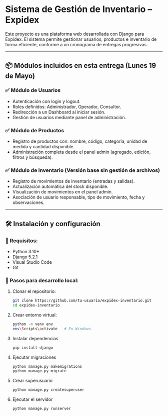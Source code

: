 # Sistema de Gestión de Inventario – Expidex

Este proyecto es una plataforma web desarrollada con Django para Expidex. El sistema permite gestionar usuarios, productos e inventario de forma eficiente, conforme a un cronograma de entregas progresivas.

---

## 📦 Módulos incluidos en esta entrega (Lunes 19 de Mayo)

### ✅ Módulo de Usuarios
- Autenticación con login y logout.
- Roles definidos: Administrador, Operador, Consultor.
- Redirección a un Dashboard al iniciar sesión.
- Gestión de usuarios mediante panel de administración.

### ✅ Módulo de Productos
- Registro de productos con: nombre, código, categoría, unidad de medida y cantidad disponible.
- Administración completa desde el panel admin (agregado, edición, filtros y búsqueda).

### ✅ Módulo de Inventario (Versión base sin gestión de archivos)
- Registro de movimientos de inventario (entradas y salidas).
- Actualización automática del stock disponible.
- Visualización de movimientos en el panel admin.
- Asociación de usuario responsable, tipo de movimiento, fecha y observaciones.

---

## 🛠 Instalación y configuración

### 🔹 Requisitos:
- Python 3.10+
- Django 5.2.1
- Visual Studio Code
- Git

### 🔹 Pasos para desarrollo local:

1. Clonar el repositorio:
    ```bash
   git clone https://github.com/tu-usuario/expidex-inventario.git
   cd expidex-inventario

2. Crear entorno virtual:
    ```bash
   python -m venv env
   env\Scripts\activate   # En Windows

3. Instalar dependencias
    ```bash
   pip install django

4. Ejecutar migraciones 
    ```bash
   python manage.py makemigrations
   python manage.py migrate

5. Crear superusuario
    ```bash
   python manage.py createsuperuser

6. Ejecutar el servidor 
    ```bash
   python manage.py runserver




